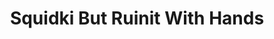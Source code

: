 ---
slug: squidki-but-ruinit-with-hands
title: Squidki But Ruinit With Hands
description: "Squidki But Ruinit With Hands is an exciting online game. Play for free directly in your browser!"
icon: /images/new_mods/Sprunki But Ruinit With Hands.png
url: https://wowtbc.net/sprunkin/sprunki-ruinit-with-hands/index.html
previewImage: /images/new_mods/Sprunki But Ruinit With Hands.png
type: new mods

# SEO配置
seo:
  title: "Squidki But Ruinit With Hands - Play Free Online Game | Fun Browser Games"
  description: "Squidki But Ruinit With Hands - Play this fun online game for free in your browser. No download required!"
  ogImage: "/images/new_mods/Sprunki But Ruinit With Hands.png"
  keywords: "squidki-but-ruinit-with-hands, online game, browser game, free game, new mods game, play online"

videoUrls:
  - https://www.youtube.com/embed/example1
  - https://www.youtube.com/embed/example2

whyPlay:
  title: "Why Play Squidki But Ruinit With Hands?"
  items:
    - "Immersive Gameplay: Squidki But Ruinit With Hands offers an engaging and immersive gaming experience that will keep you entertained for hours"
    - "Challenging Levels: Test your skills with increasingly difficult challenges and obstacles"
    - "Beautiful Graphics: Enjoy stunning visuals and smooth animations that bring the game world to life"
    - "Regular Updates: New content and features are added regularly to keep the game fresh and exciting"
    - "Free to Play: Experience all the fun without spending a penny"
    - "Community Features: Connect with other players, share strategies, and compete for high scores"
    - "Cross-Platform: Play on any device with a web browser, no downloads required"

features:
  title: "Key Features of Squidki But Ruinit With Hands"
  image: "/images/new_mods/Sprunki But Ruinit With Hands.png"
  items:
    - "Intuitive Controls: Easy to learn controls make Squidki But Ruinit With Hands accessible for players of all skill levels"
    - "Multiple Game Modes: Enjoy various gameplay options that provide different challenges and experiences"
    - "Character Customization: Personalize your gaming experience with unique characters and items"
    - "Achievement System: Complete special tasks to earn rewards and recognition"
    - "Leaderboards: Compete with players worldwide and see who can achieve the highest scores"

characteristics:
  title: "Game Characteristics"
  image: "/images/new_mods/Sprunki But Ruinit With Hands.png"
  items:
    - "Genre: New mods game with elements of strategy and skill"
    - "Difficulty: Suitable for both casual gamers and those seeking a challenge"
    - "Play Time: Quick sessions or extended gameplay, depending on your preference"
    - "Art Style: Vibrant and engaging visuals that enhance the gaming experience"
    - "Sound Design: Immersive audio that complements the gameplay perfectly"

info: "Squidki But Ruinit With Hands is an exciting online game that offers players a unique and engaging gaming experience. With its intuitive controls, stunning visuals, and challenging gameplay, Squidki But Ruinit With Hands provides hours of entertainment for players of all ages and skill levels. Whether you're looking for a quick gaming session during a break or an extended play session, Squidki But Ruinit With Hands delivers an immersive experience that will keep you coming back for more. The game features multiple levels of increasing difficulty, ensuring that players are constantly challenged as they progress. With regular updates adding new content and features, Squidki But Ruinit With Hands remains fresh and exciting, providing endless entertainment options for its growing community of players."

howToPlayIntro: "Welcome to Squidki But Ruinit With Hands! This guide will walk you through the basics and help you master the game. Whether you're a beginner or looking to improve your skills, these tips and instructions will enhance your gaming experience."

howToPlaySteps:
  - title: "Getting Started"
    description: "Begin your Squidki But Ruinit With Hands adventure by familiarizing yourself with the controls. Use your keyboard or mouse to navigate through the game interface. The tutorial will guide you through the basic mechanics and help you understand the objectives."
  - title: "Understanding the Objectives"
    description: "In Squidki But Ruinit With Hands, your main goal is to progress through levels by completing specific objectives. Each level presents unique challenges that require different strategies and approaches."
  - title: "Mastering the Controls"
    description: "Practice using the controls to improve your precision and reaction time. Squidki But Ruinit With Hands requires quick reflexes and strategic thinking to overcome obstacles and defeat opponents."
  - title: "Utilizing Power-ups"
    description: "Collect power-ups throughout the game to enhance your abilities and overcome difficult challenges. Each power-up offers unique advantages that can be crucial for success."
  - title: "Developing Strategies"
    description: "As you progress in Squidki But Ruinit With Hands, develop effective strategies for different scenarios. Analyze patterns, anticipate challenges, and adapt your approach to maximize your performance."

faq:
  title: "Frequently Asked Questions about Squidki But Ruinit With Hands"
  items:
    - question: "Is Squidki But Ruinit With Hands free to play?"
      answer: "Yes, Squidki But Ruinit With Hands is completely free to play directly in your web browser. No downloads or purchases are required to enjoy the full game experience."
    - question: "Can I play Squidki But Ruinit With Hands on mobile devices?"
      answer: "Yes, Squidki But Ruinit With Hands is optimized for both desktop and mobile play. You can enjoy the game on any device with a web browser and internet connection."
    - question: "Are there any in-game purchases?"
      answer: "While Squidki But Ruinit With Hands is free to play, there may be optional in-game purchases available for cosmetic items or additional features that don't affect core gameplay."
    - question: "How often is Squidki But Ruinit With Hands updated?"
      answer: "The developers regularly update Squidki But Ruinit With Hands with new content, features, and improvements based on player feedback and game performance."
    - question: "Can I play Squidki But Ruinit With Hands offline?"
      answer: "Currently, Squidki But Ruinit With Hands requires an internet connection to play as it's a browser-based online game."
    - question: "Is Squidki But Ruinit With Hands suitable for children?"
      answer: "Yes, Squidki But Ruinit With Hands is designed to be family-friendly and suitable for players of all ages."
    - question: "How do I report bugs or issues?"
      answer: "If you encounter any problems while playing Squidki But Ruinit With Hands, you can report them through the game's support page or contact the developers directly through their website."
    - question: "Still Have Questions?"
      answer: "If you have additional questions about Squidki But Ruinit With Hands that aren't covered in this FAQ, please visit our support center or contact our customer service team for assistance."
---